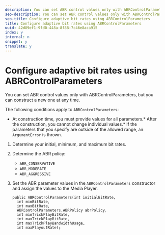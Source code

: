 ```yaml
---
description: You can set ABR control values only with ABRControlParameters, but you can construct a new one at any time.
seo-description: You can set ABR control values only with ABRControlParameters, but you can construct a new one at any time.
seo-title: Configure adaptive bit rates using ABRControlParameters
title: Configure adaptive bit rates using ABRControlParameters
uuid: 42d89ef1-9fd0-448a-8f88-7c46e8aca915
index: y
internal: n
snippet: y
translate: y
---
```


# Configure adaptive bit rates using ABRControlParameters

You can set ABR control values only with ABRControlParameters, but you can construct a new one at any time.

The following conditions apply to `ABRControlParameters`: 
* At construction time, you must provide values for all parameters.* After the construction, you cannot change individual values.* If the parameters that you specify are outside of the allowed range, an `ArgumentError` is thrown.




1. Determine your initial, minimum, and maximum bit rates.
1. Determine the ABR policy:

    
    * `ABR_CONSERVATIVE`    
    * `ABR_MODERATE`    
    * `ABR_AGGRESSIVE`    
    
    
    
1. Set the ABR parameter values in the `ABRControlParameters` constructor and assign the values to the Media Player.

   ```
   public ABRControlParameters(int initialBitRate, 
     int minBitRate, 
     int maxBitRate, 
     ABRControlParameters.ABRPolicy abrPolicy, 
     int minTrickPlayBitRate, 
     int maxTrickPlayBitRate, 
     int maxTrickPlayBandwidthUsage, 
     int maxPlayoutRate);
   ```

